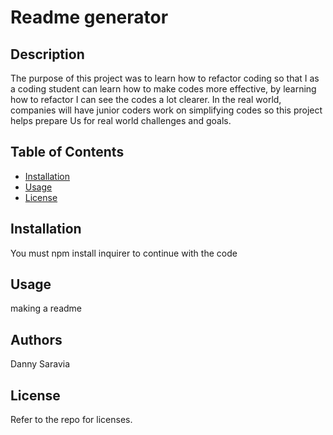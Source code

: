 
  # Readme generator

  ## Description
  The purpose of this project was to learn how to refactor coding so that I as a coding student can learn how to make codes more effective, by learning how to refactor I can see the codes a lot clearer. In the real world, companies will have junior coders work on simplifying codes so this project helps prepare Us for real world challenges and goals.

  ## Table of Contents
  * [Installation](#installation)
  * [Usage](#usage)
  * [License](#license)

  ## Installation
  You must npm install inquirer to continue with the code
  ## Usage
  making a readme
  ## Authors
  Danny Saravia

  ## License 
  Refer to the repo for licenses. 

  
